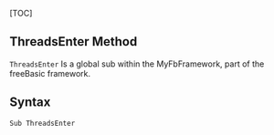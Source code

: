 [TOC]
## ThreadsEnter Method

`ThreadsEnter` Is a global sub within the MyFbFramework, part of the freeBasic framework.
## Syntax

```freeBasic
Sub ThreadsEnter
```

